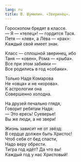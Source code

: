 ```yaml
---
lang: ru
title: В. Шумилин. «Зверинец».
---
```


Гороскопом бредят в классе.  
— Я — «телец»! — гордится Тася.  
Петя — «лев», а Лёва — «рак»:  
Каждый свой имеет знак.

Класс — сплошной зверинец, ибо  
Таня — «овен», Рома — «рыба».  
Все при этом забияки —  
Все родились в год «собаки». 

Только Надя Комарова  
Не «овца» и не «корова».  
К астрологии она  
Совершенно холодна.

На друзей печально глядя,  
Говорит ребятам Надя:  
— Это ересь! Суеверье!  
Вы же люди, а не звери!

Жизнь зависит не от звёзд:  
В сердце должен быть Христос!  
Чтоб себя от бед спасти,  
Надо веру обрести.  
Тигра год идёт? Да что вы!  
Каждый год у нас Христовый! 
